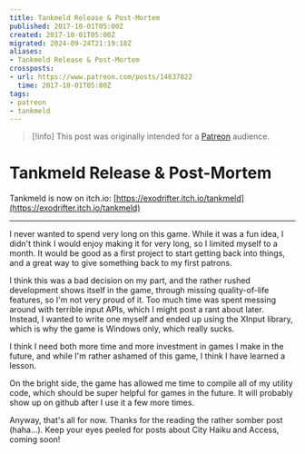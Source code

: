 ```yaml
---
title: Tankmeld Release & Post-Mortem
published: 2017-10-01T05:00Z
created: 2017-10-01T05:00Z
migrated: 2024-09-24T21:19:18Z
aliases:
- Tankmeld Release & Post-Mortem
crossposts:
- url: https://www.patreon.com/posts/14637822
  time: 2017-10-01T05:00Z
tags:
- patreon
- tankmeld
---
```


> [!info]
> This post was originally intended for a [Patreon](../tags/patreon.md) audience.

# Tankmeld Release & Post-Mortem

Tankmeld is now on itch.io: [https://exodrifter.itch.io/tankmeld](https://exodrifter.itch.io/tankmeld)

---

I never wanted to spend very long on this game. While it was a fun idea, I didn't think I would enjoy making it for very long, so I limited myself to a month. It would be good as a first project to start getting back into things, and a great way to give something back to my first patrons.

I think this was a bad decision on my part, and the rather rushed development shows itself in the game, through missing quality-of-life features, so I'm not very proud of it. Too much time was spent messing around with terrible input APIs, which I might post a rant about later. Instead, I wanted to write one myself and ended up using the XInput library, which is why the game is Windows only, which really sucks.

I think I need both more time and more investment in games I make in the future, and while I'm rather ashamed of this game, I think I have learned a lesson.

On the bright side, the game has allowed me time to compile all of my utility code, which should be super helpful for games in the future. It will probably show up on github after I use it a few more times.

Anyway, that's all for now. Thanks for the reading the rather somber post (haha...). Keep your eyes peeled for posts about City Haiku and Access, coming soon!
